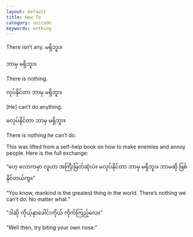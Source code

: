 ```yaml
---
layout: default
title: How To
category: unicode
keywords: nothing
---
```


<p>There isn’t any. <span class='mm3'>မရှိဘူး။</span></p>
<p class="hide-trigger"><span class='mm3'>ဘာမှ မရှိဘူး။</span></p>
<p class='hide-this'>There is nothing.</p>

<p class="hide-trigger"><span class='mm3'>လုပ်နိုင်တာ ဘာမှ မရှိဘူး။</span></p>
<p class='hide-this'>[He] can’t do anything.</p>

<p class="hide-trigger"><span class='mm3'>မလုပ်နိုင်တာ ဘာမှ မရှိဘူး။</span></p>
<p class='hide-this'>There is nothing he can’t do.</p>

<p>This was lifted from a self-help book on how to make enemies and annoy people. Here is the full exchange:</p>
<p>“<span class='mm3'>ဟေ့ လောကမှာ လူဟာ အကြီးမြတ်ဆုံးပဲ။ မလုပ်နိုင်တာ ဘာမှ မရှိဘူး။ ဘာမဆို ဖြစ်နိုင်တယ်ကွ။</span>”</p>
<p>“You know, mankind is the greatest thing in the world. There’s nothing we can’t do. No matter what.”</p>
<p>“<span class='mm3'>ဒါဆို ကိုယ့်နှာခေါင်းကိုယ် ကိုက်ကြည့်လေ။</span>”</p>
<p>“Well then, try biting your own nose.”</p>

